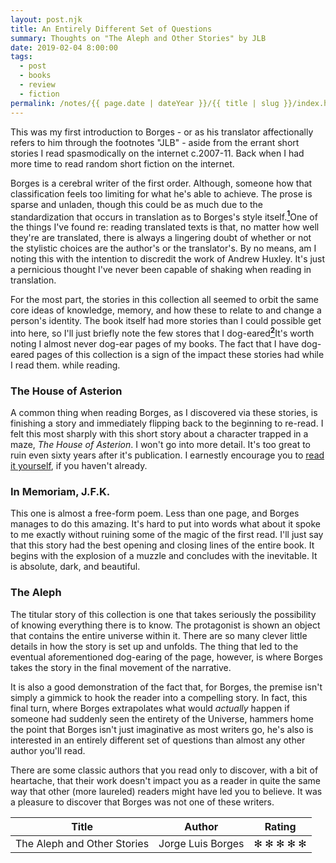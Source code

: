 ```yaml
---
layout: post.njk
title: An Entirely Different Set of Questions
summary: Thoughts on "The Aleph and Other Stories" by JLB
date: 2019-02-04 8:00:00
tags:
  - post
  - books
  - review
  - fiction
permalink: /notes/{{ page.date | dateYear }}/{{ title | slug }}/index.html
---
```


This was my first introduction to Borges - or as his translator affectionally
refers to him through the footnotes "JLB" - aside from the errant short stories
I read spasmodically on the internet c.2007-11. Back when I had more time to read
random short fiction on the internet.

Borges is a cerebral writer of the first order. Although, someone how that classification
feels too limiting for what he's able to achieve. The prose is sparse and unladen,
though this could be as much due to the standardization that occurs in translation
as to Borges's style itself.<a class="footnote" href="#footnote-1"><sup><b>1</b></sup></a><span class="footnote-text">One of the things I've found re: reading translated texts is
that, no matter how well they're are translated, there is always a lingering doubt of whether or not the stylistic choices are the author's or the translator's. By no means, am I noting this with the intention to discredit the work of Andrew Huxley. It's just a pernicious thought I've never been capable of shaking when reading in translation.</span>

For the most part, the stories in this collection all seemed to orbit the same core ideas of knowledge, memory, and how these to relate to and change a person's identity. The book itself had more stories than I could possible get into here, so I'll just briefly note the few stores that I dog-eared<a class="footnote" href="#footnote-2"><sup><b>2</b></sup></a><span class="footnote-text">It's worth noting I almost never dog-ear pages of my books. The fact that I have dog-eared pages of this collection is a sign of the impact these stories had while I read them.</span> while reading.

### The House of Asterion

A common thing when reading Borges, as I discovered via these stories, is finishing a story and immediately flipping back to the beginning to re-read. I felt this most sharply with this short story about a character trapped in a maze, _The House of Asterion_. I won't go into more detail. It's too great to ruin even sixty years after it's publication. I earnestly encourage you to [read it yourself](http://ddm.ace.ed.ac.uk/project-files/Asterion/story.html), if you haven't already.

### In Memoriam, J.F.K.

This one is almost a free-form poem. Less than one page, and Borges manages to do this amazing. It's hard to put into words what about it spoke to me exactly without ruining some of the magic of the first read. I'll just say that this story had the best opening and closing lines of the entire book. It begins with the explosion of a muzzle and concludes with the inevitable. It is absolute, dark, and beautiful.

### The Aleph

The titular story of this collection is one that takes seriously the possibility of knowing everything there is to know. The protagonist is shown an object that contains the entire universe within it. There are so many clever little details in how the story is set up and unfolds. The thing that led to the eventual aforementioned dog-earing of the page, however, is where Borges takes the story in the final movement of the narrative.

It is also a good demonstration of the fact that, for Borges, the premise isn't simply a gimmick to hook the reader into a compelling story. In fact, this final turn, where Borges extrapolates what would _actually_ happen if someone had suddenly seen the entirety of the Universe, hammers home the point that Borges isn't just imaginative as most writers go, he's also is interested in an entirely different set of questions than almost any other author you'll read.

There are some classic authors that you read only to discover, with a bit of heartache, that their work doesn't impact you as a reader in quite the same way that other (more laureled) readers might have led you to believe. It was a pleasure to discover that Borges was not one of these writers.


| Title        | Author           | Rating  |
| ------------- | ------------- | ----- |
| The Aleph and Other Stories     | Jorge Luis Borges | ✻ ✻ ✻ ✻ ✻ |
